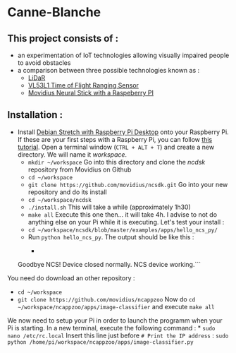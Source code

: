# Canne-Blanche

## This project consists of :

* an experimentation of IoT technologies allowing visually impaired people to avoid obstacles
* a comparison between three possible technologies known as :
  * [LiDaR](https://air.imag.fr/index.php/LIDAR_Lite_SEN-13167)
  * [VL53L1 Time of Flight Ranging Sensor ](https://air.imag.fr/index.php/)
  * [Movidius Neural Stick with a Raspeberry PI](https://air.imag.fr/index.php/Intel_Movidius)

## Installation :
* Install [Debian Stretch with Raspberry Pi Desktop](https://www.raspberrypi.org/downloads/raspberry-pi-desktop/) onto your Raspberry Pi. If these are your first steps with a Raspberry Pi, you can follow [this tutorial](https://projetsdiy.fr/decouverte-test-configuration-raspberry-pi-3/).
Open a terminal window (```CTRL + ALT + T```) and create a new directory. We will name it *workspace*.
  * ```mkdir ~/workspace```
Go into this directory and clone the *ncdsk* repository from Movidius on Github
  * ```cd ~/workspace```
  * ```git clone https://github.com/movidius/ncsdk.git```
Go into your new repository and do its install
  * ```cd ~/workspace/ncdsk```
  * ```./install.sh``` This will take a while (approximately 1h30)
  * ```make all``` Execute this one then... it will take 4h. I advise to not do anything else on your Pi while it is executing.
Let's test your install :
  * ```cd ~/workspace/ncsdk/blob/master/examples/apps/hello_ncs_py/```
  * Run ```python hello_ncs_py```. The output should be like this :
    * ```Hello NCS! Device opened normally.
  Goodbye NCS! Device closed normally.
  NCS device working.```

You need do download an other repository :
  * ```cd ~/workspace```
  * ```git clone https://github.com/movidius/ncappzoo```
Now do ```cd ~/workspace/ncappzoo/apps/image-classifier``` and execute ```make all```


We now need to setup your Pi in order to launch the programm when your Pi is starting.
In a new terminal, execute the following command :
    * ```sudo nano /etc/rc.local```
Insert this line just before ```# Print the IP address``` : ```sudo python /home/pi/workspace/ncappzoo/apps/image-classifier.py ```
